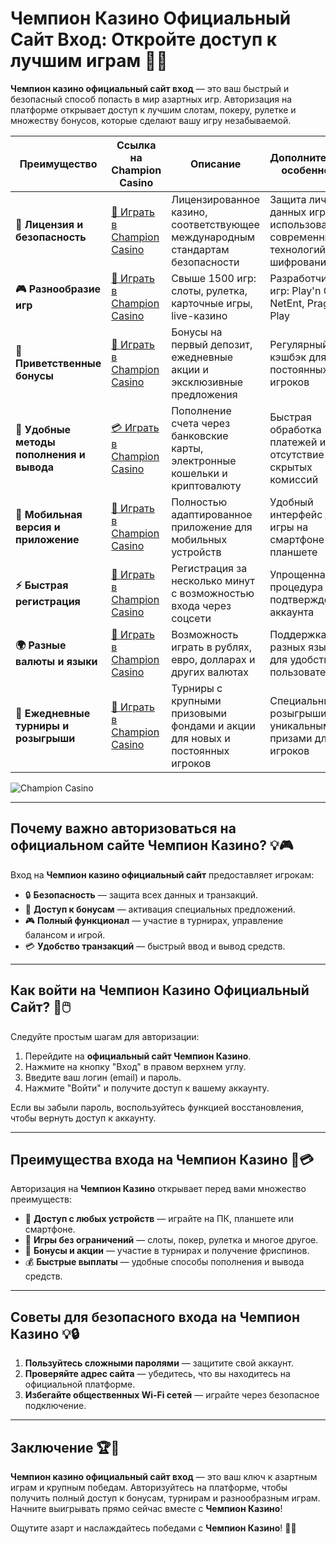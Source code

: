 # Чемпион Казино Официальный Сайт Вход: Откройте доступ к лучшим играм 🎰🔑

**Чемпион казино официальный сайт вход** — это ваш быстрый и безопасный способ попасть в мир азартных игр. Авторизация на платформе открывает доступ к лучшим слотам, покеру, рулетке и множеству бонусов, которые сделают вашу игру незабываемой.

| **Преимущество**                      | **Ссылка на Champion Casino**              | **Описание**                                       | **Дополнительные особенности**                     |
|----------------------------------------|--------------------------------------------|--------------------------------------------------|--------------------------------------------------|
| **🎰 Лицензия и безопасность**         | [💎 Играть в Champion Casino](https://temon-gter.cfd/go/lRq?p80412p304504pcc44t17455) | Лицензированное казино, соответствующее международным стандартам безопасности | Защита личных данных игроков с использованием современных технологий шифрования |
| **🎮 Разнообразие игр**                | [🎉 Играть в Champion Casino](https://temon-gter.cfd/go/lRq?p80412p304504pcc44t17455) | Свыше 1500 игр: слоты, рулетка, карточные игры, live-казино | Разработчики игр: Play'n GO, NetEnt, Pragmatic Play |
| **🎁 Приветственные бонусы**          | [🎯 Играть в Champion Casino](https://temon-gter.cfd/go/lRq?p80412p304504pcc44t17455) | Бонусы на первый депозит, ежедневные акции и эксклюзивные предложения | Регулярный кэшбэк для постоянных игроков |
| **💸 Удобные методы пополнения и вывода** | [💳 Играть в Champion Casino](https://temon-gter.cfd/go/lRq?p80412p304504pcc44t17455) | Пополнение счета через банковские карты, электронные кошельки и криптовалюту | Быстрая обработка платежей и отсутствие скрытых комиссий |
| **📱 Мобильная версия и приложение**   | [🚀 Играть в Champion Casino](https://temon-gter.cfd/go/lRq?p80412p304504pcc44t17455) | Полностью адаптированное приложение для мобильных устройств | Удобный интерфейс для игры на смартфоне или планшете |
| **⚡ Быстрая регистрация**             | [🔑 Играть в Champion Casino](https://temon-gter.cfd/go/lRq?p80412p304504pcc44t17455) | Регистрация за несколько минут с возможностью входа через соцсети | Упрощенная процедура подтверждения аккаунта |
| **🌍 Разные валюты и языки**           | [💸 Играть в Champion Casino](https://temon-gter.cfd/go/lRq?p80412p304504pcc44t17455) | Возможность играть в рублях, евро, долларах и других валютах | Поддержка разных языков для удобства пользователей |
| **🏅 Ежедневные турниры и розыгрыши**  | [🎲 Играть в Champion Casino](https://temon-gter.cfd/go/lRq?p80412p304504pcc44t17455) | Турниры с крупными призовыми фондами и акции для новых и постоянных игроков | Специальные розыгрыши с уникальными призами для VIP-игроков |

![Champion Casino](https://pik.org.ua/wp-content/uploads/2023/01/champion-casino01.png)

---

## Почему важно авторизоваться на официальном сайте Чемпион Казино? 💡🎮

Вход на **Чемпион казино официальный сайт** предоставляет игрокам:

- 🔒 **Безопасность** — защита всех данных и транзакций.
- 🎁 **Доступ к бонусам** — активация специальных предложений.
- 🎮 **Полный функционал** — участие в турнирах, управление балансом и игрой.
- 💳 **Удобство транзакций** — быстрый ввод и вывод средств.

---

## Как войти на Чемпион Казино Официальный Сайт? 🚀🖱️

Следуйте простым шагам для авторизации:

1. Перейдите на **официальный сайт Чемпион Казино**.
2. Нажмите на кнопку "Вход" в правом верхнем углу.
3. Введите ваш логин (email) и пароль.
4. Нажмите "Войти" и получите доступ к вашему аккаунту.

Если вы забыли пароль, воспользуйтесь функцией восстановления, чтобы вернуть доступ к аккаунту.

---

## Преимущества входа на Чемпион Казино 🌟💳

Авторизация на **Чемпион Казино** открывает перед вами множество преимуществ:

- 📱 **Доступ с любых устройств** — играйте на ПК, планшете или смартфоне.
- 🎲 **Игры без ограничений** — слоты, покер, рулетка и многое другое.
- 🎁 **Бонусы и акции** — участие в турнирах и получение фриспинов.
- 💰 **Быстрые выплаты** — удобные способы пополнения и вывода средств.

---

## Советы для безопасного входа на Чемпион Казино 💡🔒

1. **Пользуйтесь сложными паролями** — защитите свой аккаунт.
2. **Проверяйте адрес сайта** — убедитесь, что вы находитесь на официальной платформе.
3. **Избегайте общественных Wi-Fi сетей** — играйте через безопасное подключение.

---

## Заключение 🏆🎉

**Чемпион казино официальный сайт вход** — это ваш ключ к азартным играм и крупным победам. Авторизуйтесь на платформе, чтобы получить полный доступ к бонусам, турнирам и разнообразным играм. Начните выигрывать прямо сейчас вместе с **Чемпион Казино**!

Ощутите азарт и наслаждайтесь победами с **Чемпион Казино**! 🎰🌟
